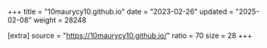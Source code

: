 +++
title = "10maurycy10.github.io"
date = "2023-02-26"
updated = "2025-02-08"
weight = 28248

[extra]
source = "https://10maurycy10.github.io/"
ratio = 70
size = 28
+++
